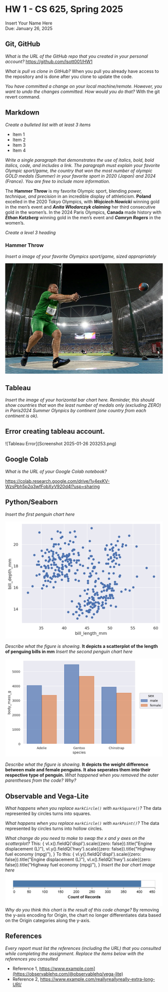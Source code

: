 # HW 1 - CS 625, Spring 2025

Insert Your Name Here  
Due: January 26, 2025

## Git, GitHub

*What is the URL of the GitHub repo that you created in your personal account?*
https://github.com/lsott001/HW1
   
*What is pull vs clone in GitHub?*
When you pull you already have access to the repository and is done after you clone to update the code. 
   
*You have committed a change on your local machine/remote. However, you want to undo the changes committed. How would you do that?*
With the git revert command.

## Markdown

*Create a bulleted list with at least 3 items*

<ul>
  <li>Item 1</li>
  <li>Item 2</li>
  <li>Item 3</li>
  <li>Item 4</li>
</ul>

*Write a single paragraph that demonstrates the use of italics, bold, bold italics, code, and includes a link. The paragraph must explain your favorite Olympic sport/game, the country that won the most number of olympic GOLD medals (Summer) in your favorite sport in 2020 (Japan) and 2024 (France). You are free to include more information.*

The <strong>Hammer Throw</strong> is my favorite Olympic sport, blending <em>power, technique, and precision</em> in an incredible display of athleticism. <strong>Poland</strong> excelled in the 2020 Tokyo Olympics, with <strong><em>Wojciech Nowicki</em></strong> winning gold in the men’s event and <strong><em>Anita Włodarczyk claiming</strong></em> her third consecutive gold in the women’s. In the 2024 Paris Olympics, <strong>Canada</strong> made history with <strong><em>Ethan Katzberg</strong></em> winning gold in the men’s event and <strong><em>Camryn Rogers</strong></em> in the women’s. 

*Create a level 3 heading*

<h3>Hammer Throw</h3>

*Insert a image of your favorite Olympics sport/game, sized appropriately*

![Hammer Thrower](Krisztian-Pars-Hungary-competes-Mens-Hammer-Throw-2016-Olympics-Final-Rio-de-Janeiro-Brazil.webp)

## Tableau

*Insert the image of your horizontal bar chart here. Reminder, this should show countries that won the least number of medals only (excluding ZERO) in Paris2024 Summer Olynpics by continent (one country from each continent is ok).*

<h2>Error creating tableau account. </h2>
![Tableau Error](Screenshot 2025-01-26 203253.png)

## Google Colab

*What is the URL of your Google Colab notebook?*

https://colab.research.google.com/drive/1y4exKV-WzsPbh5p2q3wfFobXyV920d4l?usp=sharing

## Python/Seaborn

*Insert the first penguin chart here*

![First penguin](firstpenguin.png)

*Describe what the figure is showing.*
<strong>It depicts a scatterplot of the length of penguing bills in mm</strong>
*Insert the second penguin chart here*

![second penguin](secondpenguin.png)

*Describe what the figure is showing.*
<strong>It depicts the weight difference between male and female penguins. It also seperates them into their respective type of penguin. </strong>
*What happened when you removed the outer parentheses from the code? Why?*

## Observable and Vega-Lite

*What happens when you replace `markCircle()` with `markSquare()`?*
The data represented by circles turns into squares.

*What happens when you replace `markCircle()` with `markPoint()`?*
The data represented by circles turns into hollow circles.

*What change do you need to make to swap the x and y axes on the scatterplot?*
This:
{ 
vl.x().fieldQ('displ').scale({zero: false}).title("Engine displacement (L)"), 
vl.y().fieldQ('hwy').scale({zero: false}).title("Highway fuel economy (mpg)"),
}
To this:
{
vl.y().fieldQ('displ').scale({zero: false}).title("Engine displacement (L)"), 
vl.x().fieldQ('hwy').scale({zero: false}).title("Highway fuel economy (mpg)"),
}
*Insert the bar chart image here*
![First penguin](horbarchart.png)
*Why do you think this chart is the result of this code change?*
By removing the y-axis encoding for Origin, the chart no longer differentiates data based on the Origin categories along the y-axis. 
## References

*Every report must list the references (including the URL) that you consulted while completing the assignment. Replace the items below with the references you consulted*

* Reference 1, [<https://www.example.com](https://observablehq.com/@observablehq/vega-lite)>](https://observablehq.com/@observablehq/vega-lite)
* Reference 2, [<https://www.example.com/reallyreallyreally-extra-long-URI/>](https://observablehq.com/@oducs-vis/vega-lite-annotations-examples)

